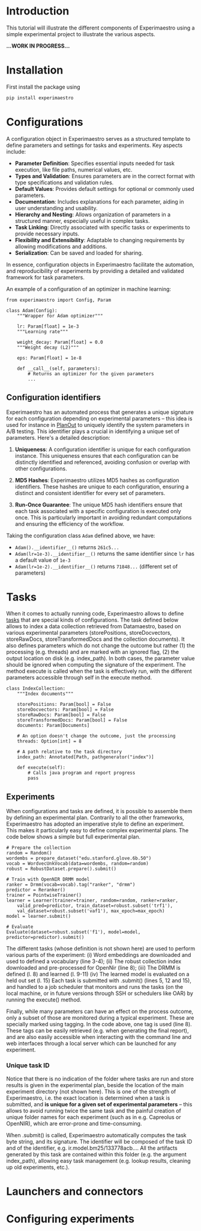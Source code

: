 # Introduction

This tutorial will illustrate the different components of Experimaestro using a simple experimental
project to illustrate the various aspects.

**...WORK IN PROGRESS...**

# Installation

First install the package using

```sh
pip install experimaestro
```

# Configurations

A configuration object in Experimaestro serves as a structured template to define parameters and settings for tasks and experiments. Key aspects include:

- **Parameter Definition**: Specifies essential inputs needed for task execution, like file paths, numerical values, etc.
- **Types and Validation**: Ensures parameters are in the correct format with type specifications and validation rules.
- **Default Values**: Provides default settings for optional or commonly used parameters.
- **Documentation**: Includes explanations for each parameter, aiding in user understanding and usability.
- **Hierarchy and Nesting**: Allows organization of parameters in a structured manner, especially useful in complex tasks.
- **Task Linking**: Directly associated with specific tasks or experiments to provide necessary inputs.
- **Flexibility and Extensibility**: Adaptable to changing requirements by allowing modifications and additions.
- **Serialization**: Can be saved and loaded for sharing.

In essence, configuration objects in Experimaestro facilitate the automation, and reproducibility of experiments by providing a detailed and validated framework for task parameters.

An example of a configuration of an optimizer in machine learning:

```py3
from experimaestro import Config, Param

class Adam(Config):
    """Wrapper for Adam optimizer"""

    lr: Param[float] = 1e-3
    """Learning rate"""

    weight_decay: Param[float] = 0.0
    """Weight decay (L2)"""

    eps: Param[float] = 1e-8

    def __call__(self, parameters):
        # Returns an optimizer for the given parameters
        ...
```

## Configuration identifiers


Experimaestro has an automated process that generates a unique signature for
each configuration depending on experimental parameters – this idea is used for
instance in [PlanOut](https://github.com/facebookarchive/planout) to uniquely
identify the system parameters in A/B testing. This identifier plays a crucial
in identifying a unique set of parameters. Here's a detailed description:

1. **Uniqueness**: A configuration identifier is unique for each configuration
   instance. This uniqueness ensures that each configuration can be distinctly
   identified and referenced, avoiding confusion or overlap with other
   configurations.

1. **MD5 Hashes**: Experimaestro utilizes MD5 hashes as configuration
    identifiers. These hashes are unique to each configuration, ensuring a
    distinct and consistent identifier for every set of parameters.

1. **Run-Once Guarantee**: The unique MD5 hash identifiers ensure that each task
   associated with a specific configuration is executed only once. This is
   particularly important in avoiding redundant computations and ensuring the
   efficiency of the workflow.

Taking the configuration class `Adam` defined above, we have:

- `Adam().__identifier__()` returns `261c5...`
- `Adam(lr=1e-3).__identifier__()` returns the same identifier since `lr` has a default value of `1e-3`
- `Adam(lr=1e-2).__identifier__()` returns `71848...` (different set of parameters)


# Tasks

When it comes to actually running code, Experimaestro allows to define
[tasks](./experiments/task.md) that are special kinds of configurations. The task defined below
allows to index a data collection retrieved from
Datamaestro, based on various experimental parameters (storePositions,
storeDocvectors, storeRawDocs, storeTransformedDocs and the collection
documents). It also defines parameters which do not change the outcome
but rather (1) the processing (e.g. threads) and are marked with an
ignored flag, (2) the output location on disk (e.g. index_path). In
both cases, the parameter value should be ignored when computing the
signature of the experiment. The method execute is called when the task
is effectively run, with the different parameters accessible through
self in the execute method.

```py3
class IndexCollection:
    """Index documents"""

    storePositions: Param[bool] = False
    storeDocvectors: Param[bool] = False
    storeRawDocs: Param[bool] = False
    storeTransformedDocs: Param[bool] = False
    documents: Param[Documents]

    # An option doesn't change the outcome, just the processing
    threads: Option[int] = 8

    # A path relative to the task directory
    index_path: Annotated[Path, pathgenerator("index")]

    def execute(self):
        # Calls java program and report progress
        pass
```


## Experiments


When configurations and tasks are defined, it is possible to assemble
them by defining an experimental plan. Contrarily to all the other
frameworks, Experimaestro has adopted an imperative style to define an
experiment. This makes it particularly easy to define complex
experimental plans. The code below shows a simple
but full experimental plan.

```py3
# Prepare the collection
random = Random()
wordembs = prepare_dataset("edu.stanford.glove.6b.50")
vocab = WordvecUnkVocab(data=wordembs, random=random)
robust = RobustDataset.prepare().submit()

# Train with OpenNIR DRMM model
ranker = Drmm(vocab=vocab).tag("ranker", "drmm")
predictor = Reranker()
trainer = PointwiseTrainer()
learner = Learner(trainer=trainer, random=random, ranker=ranker,
    valid_pred=predictor, train_dataset=robust.subset('trf1'),
    val_dataset=robust.subset('vaf1'), max_epoch=max_epoch)
model = learner.submit()

# Evaluate
Evaluate(dataset=robust.subset('f1'), model=model, predictor=predictor).submit()
```

The different tasks (whose definition is not
shown here) are used to perform various parts of the experiment:
(i) Word embeddings are downloaded and used to defined a vocabulary
(line 3-4); (ii) The robust collection index downloaded and
pre-processed for OpenNir (line 8); (iii) The DRMM is defined (l. 8) and
learned (l. 9-11) (iv) The learned model is evaluated on a held out set
(l. 15) Each task is submitted with .submit() (lines 5, 12 and 15), and
handled to a job scheduler that monitors and runs the tasks (on the
local machine, or in future versions through SSH or schedulers like OAR)
by running the execute() method.

Finally, while many parameters can have an effect on the process
outcome, only a subset of those are monitored during a typical
experiment. These are specially marked using tagging. In the code above,
one tag is used (line 8). These tags can be easily retrieved (e.g. when
generating the final report), and are also easily accessible when
interacting with the command line and web interfaces through a local
server which can be launched for any experiment.

### Unique task ID

Notice that there is no indication of the folder where tasks are run and
store results is given in the experimental plan, beside the location of
the main experiment directory (not shown here). This is one of the
strength of Experimaestro, i.e. the exact location is determined when a
task is submitted, and **is unique for a given set of experimental
parameters** – this allows to avoid running twice the same task and the
painful creation of unique folder names for each experiment (such as in
e.g. Capreolus or OpenNIR), which are error-prone and time-consuming.

When .submit() is called, Experimaestro automatically computes the task
byte string, and its signature. The identifier will be composed of the
task ID and of the identifier, e.g. ir.model.bm25/133778acb.... All the
artifacts generated by this task are contained within this folder (e.g.
the argument index_path), allowing easy task management (e.g. lookup
results, cleaning up old experiments, etc.).

# Launchers and connectors

# Configuring experiments
